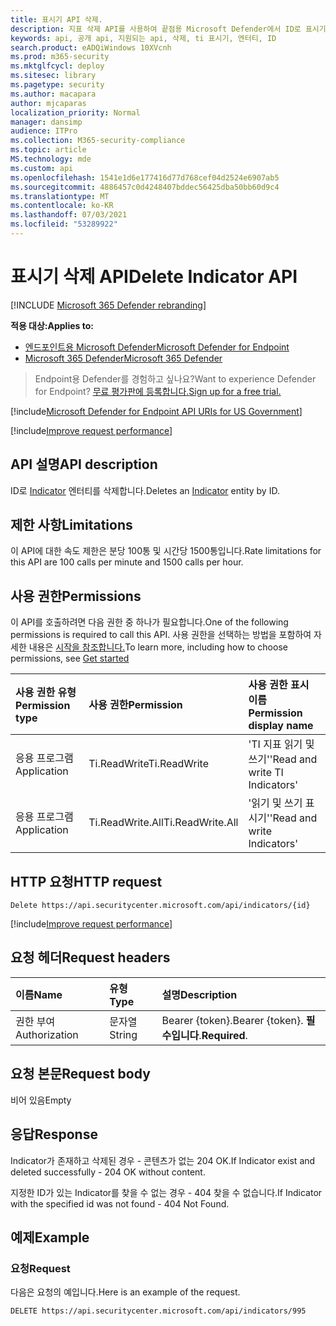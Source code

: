 ```yaml
---
title: 표시기 API 삭제.
description: 지표 삭제 API를 사용하여 끝점용 Microsoft Defender에서 ID로 표시기 엔터티를 삭제하는 방법을 학습합니다.
keywords: api, 공개 api, 지원되는 api, 삭제, ti 표시기, 엔터티, ID
search.product: eADQiWindows 10XVcnh
ms.prod: m365-security
ms.mktglfcycl: deploy
ms.sitesec: library
ms.pagetype: security
ms.author: macapara
author: mjcaparas
localization_priority: Normal
manager: dansimp
audience: ITPro
ms.collection: M365-security-compliance
ms.topic: article
MS.technology: mde
ms.custom: api
ms.openlocfilehash: 1541e1d6e177416d77d768cef04d2524e6907ab5
ms.sourcegitcommit: 4886457c0d4248407bddec56425dba50bb60d9c4
ms.translationtype: MT
ms.contentlocale: ko-KR
ms.lasthandoff: 07/03/2021
ms.locfileid: "53289922"
---
```

# <a name="delete-indicator-api"></a><span data-ttu-id="9979c-104">표시기 삭제 API</span><span class="sxs-lookup"><span data-stu-id="9979c-104">Delete Indicator API</span></span>

[!INCLUDE [Microsoft 365 Defender rebranding](../../includes/microsoft-defender.md)]

<span data-ttu-id="9979c-105">**적용 대상:**</span><span class="sxs-lookup"><span data-stu-id="9979c-105">**Applies to:**</span></span>
- [<span data-ttu-id="9979c-106">엔드포인트용 Microsoft Defender</span><span class="sxs-lookup"><span data-stu-id="9979c-106">Microsoft Defender for Endpoint</span></span>](https://go.microsoft.com/fwlink/p/?linkid=2154037)
- [<span data-ttu-id="9979c-107">Microsoft 365 Defender</span><span class="sxs-lookup"><span data-stu-id="9979c-107">Microsoft 365 Defender</span></span>](https://go.microsoft.com/fwlink/?linkid=2118804)

> <span data-ttu-id="9979c-108">Endpoint용 Defender를 경험하고 싶나요?</span><span class="sxs-lookup"><span data-stu-id="9979c-108">Want to experience Defender for Endpoint?</span></span> [<span data-ttu-id="9979c-109">무료 평가판에 등록합니다.</span><span class="sxs-lookup"><span data-stu-id="9979c-109">Sign up for a free trial.</span></span>](https://www.microsoft.com/microsoft-365/windows/microsoft-defender-atp?ocid=docs-wdatp-exposedapis-abovefoldlink)  

[!include[Microsoft Defender for Endpoint API URIs for US Government](../../includes/microsoft-defender-api-usgov.md)]

[!include[Improve request performance](../../includes/improve-request-performance.md)]


## <a name="api-description"></a><span data-ttu-id="9979c-110">API 설명</span><span class="sxs-lookup"><span data-stu-id="9979c-110">API description</span></span>

<span data-ttu-id="9979c-111">ID로 [Indicator](ti-indicator.md) 엔터티를 삭제합니다.</span><span class="sxs-lookup"><span data-stu-id="9979c-111">Deletes an [Indicator](ti-indicator.md) entity by ID.</span></span>

## <a name="limitations"></a><span data-ttu-id="9979c-112">제한 사항</span><span class="sxs-lookup"><span data-stu-id="9979c-112">Limitations</span></span>

<span data-ttu-id="9979c-113">이 API에 대한 속도 제한은 분당 100통 및 시간당 1500통입니다.</span><span class="sxs-lookup"><span data-stu-id="9979c-113">Rate limitations for this API are 100 calls per minute and 1500 calls per hour.</span></span>

## <a name="permissions"></a><span data-ttu-id="9979c-114">사용 권한</span><span class="sxs-lookup"><span data-stu-id="9979c-114">Permissions</span></span>

<span data-ttu-id="9979c-115">이 API를 호출하려면 다음 권한 중 하나가 필요합니다.</span><span class="sxs-lookup"><span data-stu-id="9979c-115">One of the following permissions is required to call this API.</span></span> <span data-ttu-id="9979c-116">사용 권한을 선택하는 방법을 포함하여 자세한 내용은 [시작을 참조합니다.](apis-intro.md)</span><span class="sxs-lookup"><span data-stu-id="9979c-116">To learn more, including how to choose permissions, see [Get started](apis-intro.md)</span></span>

<span data-ttu-id="9979c-117">사용 권한 유형</span><span class="sxs-lookup"><span data-stu-id="9979c-117">Permission type</span></span> | <span data-ttu-id="9979c-118">사용 권한</span><span class="sxs-lookup"><span data-stu-id="9979c-118">Permission</span></span> | <span data-ttu-id="9979c-119">사용 권한 표시 이름</span><span class="sxs-lookup"><span data-stu-id="9979c-119">Permission display name</span></span>
:---|:---|:---
<span data-ttu-id="9979c-120">응용 프로그램</span><span class="sxs-lookup"><span data-stu-id="9979c-120">Application</span></span> | <span data-ttu-id="9979c-121">Ti.ReadWrite</span><span class="sxs-lookup"><span data-stu-id="9979c-121">Ti.ReadWrite</span></span> | <span data-ttu-id="9979c-122">'TI 지표 읽기 및 쓰기'</span><span class="sxs-lookup"><span data-stu-id="9979c-122">'Read and write TI Indicators'</span></span>
<span data-ttu-id="9979c-123">응용 프로그램</span><span class="sxs-lookup"><span data-stu-id="9979c-123">Application</span></span> | <span data-ttu-id="9979c-124">Ti.ReadWrite.All</span><span class="sxs-lookup"><span data-stu-id="9979c-124">Ti.ReadWrite.All</span></span> | <span data-ttu-id="9979c-125">'읽기 및 쓰기 표시기'</span><span class="sxs-lookup"><span data-stu-id="9979c-125">'Read and write Indicators'</span></span>

## <a name="http-request"></a><span data-ttu-id="9979c-126">HTTP 요청</span><span class="sxs-lookup"><span data-stu-id="9979c-126">HTTP request</span></span>

```http
Delete https://api.securitycenter.microsoft.com/api/indicators/{id}
```

[!include[Improve request performance](../../includes/improve-request-performance.md)]

## <a name="request-headers"></a><span data-ttu-id="9979c-127">요청 헤더</span><span class="sxs-lookup"><span data-stu-id="9979c-127">Request headers</span></span>

<span data-ttu-id="9979c-128">이름</span><span class="sxs-lookup"><span data-stu-id="9979c-128">Name</span></span> | <span data-ttu-id="9979c-129">유형</span><span class="sxs-lookup"><span data-stu-id="9979c-129">Type</span></span> | <span data-ttu-id="9979c-130">설명</span><span class="sxs-lookup"><span data-stu-id="9979c-130">Description</span></span>
:---|:---|:---
<span data-ttu-id="9979c-131">권한 부여</span><span class="sxs-lookup"><span data-stu-id="9979c-131">Authorization</span></span> | <span data-ttu-id="9979c-132">문자열</span><span class="sxs-lookup"><span data-stu-id="9979c-132">String</span></span> | <span data-ttu-id="9979c-133">Bearer {token}.</span><span class="sxs-lookup"><span data-stu-id="9979c-133">Bearer {token}.</span></span> <span data-ttu-id="9979c-134">**필수입니다**.</span><span class="sxs-lookup"><span data-stu-id="9979c-134">**Required**.</span></span>

## <a name="request-body"></a><span data-ttu-id="9979c-135">요청 본문</span><span class="sxs-lookup"><span data-stu-id="9979c-135">Request body</span></span>

<span data-ttu-id="9979c-136">비어 있음</span><span class="sxs-lookup"><span data-stu-id="9979c-136">Empty</span></span>

## <a name="response"></a><span data-ttu-id="9979c-137">응답</span><span class="sxs-lookup"><span data-stu-id="9979c-137">Response</span></span>

<span data-ttu-id="9979c-138">Indicator가 존재하고 삭제된 경우 - 콘텐츠가 없는 204 OK.</span><span class="sxs-lookup"><span data-stu-id="9979c-138">If Indicator exist and deleted successfully - 204 OK without content.</span></span>

<span data-ttu-id="9979c-139">지정한 ID가 있는 Indicator를 찾을 수 없는 경우 - 404 찾을 수 없습니다.</span><span class="sxs-lookup"><span data-stu-id="9979c-139">If Indicator with the specified id was not found - 404 Not Found.</span></span>

## <a name="example"></a><span data-ttu-id="9979c-140">예제</span><span class="sxs-lookup"><span data-stu-id="9979c-140">Example</span></span>

### <a name="request"></a><span data-ttu-id="9979c-141">요청</span><span class="sxs-lookup"><span data-stu-id="9979c-141">Request</span></span>

<span data-ttu-id="9979c-142">다음은 요청의 예입니다.</span><span class="sxs-lookup"><span data-stu-id="9979c-142">Here is an example of the request.</span></span>

```http
DELETE https://api.securitycenter.microsoft.com/api/indicators/995
```

